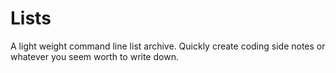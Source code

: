 # Lists
A light weight command line list archive. Quickly create coding side notes or whatever you seem worth to write down.
